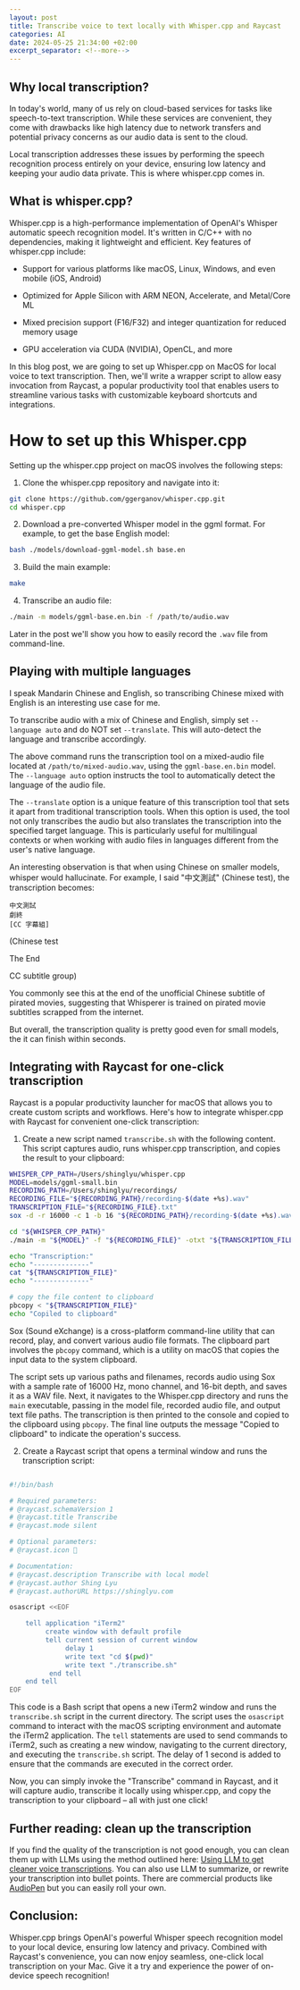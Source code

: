 ```yaml
---
layout: post
title: Transcribe voice to text locally with Whisper.cpp and Raycast
categories: AI
date: 2024-05-25 21:34:00 +02:00
excerpt_separator: <!--more-->
---
```

## Why local transcription?

In today's world, many of us rely on cloud-based services for tasks like speech-to-text transcription. While these services are convenient, they come with drawbacks like high latency due to network transfers and potential privacy concerns as our audio data is sent to the cloud.

Local transcription addresses these issues by performing the speech recognition process entirely on your device, ensuring low latency and keeping your audio data private. This is where whisper.cpp comes in.
<!--more-->
## What is whisper.cpp?

Whisper.cpp is a high-performance implementation of OpenAI's Whisper automatic speech recognition model. It's written in C/C++ with no dependencies, making it lightweight and efficient. Key features of whisper.cpp include:

- Support for various platforms like macOS, Linux, Windows, and even mobile (iOS, Android)

- Optimized for Apple Silicon with ARM NEON, Accelerate, and Metal/Core ML

- Mixed precision support (F16/F32) and integer quantization for reduced memory usage

- GPU acceleration via CUDA (NVIDIA), OpenCL, and more

In this blog post, we are going to set up Whisper.cpp on MacOS for local voice to text transcription. Then, we'll write a wrapper script to allow easy invocation from Raycast, a popular productivity tool that enables users to streamline various tasks with customizable keyboard shortcuts and integrations.

# How to set up this Whisper.cpp

Setting up the whisper.cpp project on macOS involves the following steps:

1. Clone the whisper.cpp repository and navigate into it:

```bash
git clone https://github.com/ggerganov/whisper.cpp.git
cd whisper.cpp
```

2. Download a pre-converted Whisper model in the ggml format. For example, to get the base English model:

```bash
bash ./models/download-ggml-model.sh base.en
```

3. Build the main example:

```bash
make
```

4. Transcribe an audio file:

```bash
./main -m models/ggml-base.en.bin -f /path/to/audio.wav
```

Later in the post we'll show you how to easily record the `.wav` file from command-line.

## Playing with multiple languages

I speak Mandarin Chinese and English, so transcribing Chinese mixed with English is an interesting use case for me.

To transcribe audio with a mix of Chinese and English, simply set `--language auto` and do NOT set `--translate`. This will auto-detect the language and transcribe accordingly.

The above command runs the transcription tool on a mixed-audio file located at `/path/to/mixed-audio.wav`, using the `ggml-base.en.bin` model. The `--language auto` option instructs the tool to automatically detect the language of the audio file.

The `--translate` option is a unique feature of this transcription tool that sets it apart from traditional transcription tools. When this option is used, the tool not only transcribes the audio but also translates the transcription into the specified target language. This is particularly useful for multilingual contexts or when working with audio files in languages different from the user's native language.

An interesting observation is that when using Chinese on smaller models, whisper would hallucinate. For example, I said "中文測試" (Chinese test), the transcription becomes:

```
中文測試
劇終
[CC 字幕組]
```

(Chinese test

The End

CC subtitle group)

You commonly see this at the end of the unofficial Chinese subtitle of pirated movies, suggesting that Whisperer is trained on pirated movie subtitles scrapped from the internet.

But overall, the transcription quality is pretty good even for small models, the it can finish within seconds.

## Integrating with Raycast for one-click transcription

Raycast is a popular productivity launcher for macOS that allows you to create custom scripts and workflows. Here's how to integrate whisper.cpp with Raycast for convenient one-click transcription:

1. Create a new script named `transcribe.sh` with the following content. This script captures audio, runs whisper.cpp transcription, and copies the result to your clipboard:

```bash
WHISPER_CPP_PATH=/Users/shinglyu/whisper.cpp
MODEL=models/ggml-small.bin
RECORDING_PATH=/Users/shinglyu/recordings/
RECORDING_FILE="${RECORDING_PATH}/recording-$(date +%s).wav"
TRANSCRIPTION_FILE="${RECORDING_FILE}.txt"
sox -d -r 16000 -c 1 -b 16 "${RECORDING_PATH}/recording-$(date +%s).wav"

cd "${WHISPER_CPP_PATH}"
./main -m "${MODEL}" -f "${RECORDING_FILE}" -otxt "${TRANSCRIPTION_FILE}" --language auto

echo "Transcription:"
echo "--------------"
cat "${TRANSCRIPTION_FILE}"
echo "--------------"

# copy the file content to clipboard
pbcopy < "${TRANSCRIPTION_FILE}"
echo "Copiled to clipboard"
```

Sox (Sound eXchange) is a cross-platform command-line utility that can record, play, and convert various audio file formats. The clipboard part involves the `pbcopy` command, which is a utility on macOS that copies the input data to the system clipboard.

The script sets up various paths and filenames, records audio using Sox with a sample rate of 16000 Hz, mono channel, and 16-bit depth, and saves it as a WAV file. Next, it navigates to the Whisper.cpp directory and runs the `main` executable, passing in the model file, recorded audio file, and output text file paths. The transcription is then printed to the console and copied to the clipboard using `pbcopy`. The final line outputs the message "Copied to clipboard" to indicate the operation's success.

2. Create a Raycast script that opens a terminal window and runs the transcription script:

```bash

#!/bin/bash

# Required parameters:
# @raycast.schemaVersion 1
# @raycast.title Transcribe
# @raycast.mode silent

# Optional parameters:
# @raycast.icon 💬

# Documentation:
# @raycast.description Transcribe with local model
# @raycast.author Shing Lyu
# @raycast.authorURL https://shinglyu.com

osascript <<EOF

    tell application "iTerm2"
         create window with default profile
         tell current session of current window
              delay 1
              write text "cd $(pwd)"
              write text "./transcribe.sh"
          end tell
    end tell
EOF
```

This code is a Bash script that opens a new iTerm2 window and runs the `transcribe.sh` script in the current directory. The script uses the `osascript` command to interact with the macOS scripting environment and automate the iTerm2 application. The `tell` statements are used to send commands to iTerm2, such as creating a new window, navigating to the current directory, and executing the `transcribe.sh` script. The delay of 1 second is added to ensure that the commands are executed in the correct order.

Now, you can simply invoke the "Transcribe" command in Raycast, and it will capture audio, transcribe it locally using whisper.cpp, and copy the transcription to your clipboard – all with just one click!

## Further reading: clean up the transcription

If you find the quality of the transcription is not good enough, you can clean them up with LLMs using the method outlined here: [Using LLM to get cleaner voice transcriptions]({{site_url}}/ai/2024/01/17/using-llm-to-get-cleaner-voice-transcriptions.html). You can also use LLM to summarize, or rewrite your transcription into bullet points. There are commercial products like [AudioPen](https://audiopen.ai/) but you can easily roll your own.

## Conclusion:

Whisper.cpp brings OpenAI's powerful Whisper speech recognition model to your local device, ensuring low latency and privacy. Combined with Raycast's convenience, you can now enjoy seamless, one-click local transcription on your Mac. Give it a try and experience the power of on-device speech recognition!